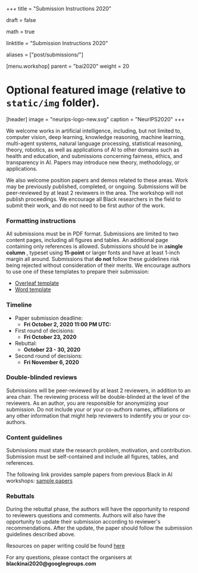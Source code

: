 +++
title = "Submission Instructions 2020"

draft = false

math = true

linktitle = "Submission Instructions 2020"

aliases = ["post/submissions/"]

[menu.workshop]
    parent = "bai2020"
    weight = 20

# Optional featured image (relative to `static/img` folder).
[header]
image = "neurips-logo-new.svg"
caption = "NeurIPS2020"
+++

<!---
<span style="color:red">__The deadline for submissions has officially passed!__</span>
-->
We welcome works in artificial intelligence, including, but not limited to, computer vision, deep learning, knowledge reasoning, machine learning, multi-agent systems, natural language processing, statistical reasoning, theory, robotics, as well as applications of AI to other domains such as health and education, and submissions concerning fairness, ethics, and transparency in AI. Papers may introduce new theory, methodology, or applications.

We also welcome position papers and demos related to these areas. Work may be previously published, completed, or ongoing. Submissions will be peer-reviewed by at least 2 reviewers in the area. The workshop will not publish proceedings. We encourage all Black researchers in the field to submit their work, and do not need to be first author of the work. 

### Formatting instructions
All submissions must be in PDF format. Submissions are limited to two content pages, including all figures and tables. An additional page containing only references is allowed.​ Submissions should be in a​ __single column__ ​, typeset using __​11-point__ or larger fonts and have at least ​1-inch margin all around. Submissions that __do not__ follow these guidelines risk being rejected without consideration of their merits. We encourage authors to use one of these templates to prepare their submission: 

* [Overleaf template](https://www.overleaf.com/project/5f4f9b1b8772b50001363fbe)
* [Word template](https://drive.google.com/file/d/1NR0ac0u0BiE4xqnZpkShPF4zLSa3ASqw/view)

### Timeline
* Paper submission deadline:
    - __Fri October 2, 2020 11:00 PM UTC:__
* First round of decisions:
    - __Fri October 23, 2020__
* Rebuttal: 
    - __October 23 - 30, 2020__
* Second round of decisions: 
    - __Fri November 6, 2020__

### Double-blinded reviews
Submissions will be peer-reviewed by at least 2 reviewers, in addition to an area chair. The reviewing process will be double-blinded at the level of the reviewers. As an author, you are responsible for anonymizing your submission. Do not include your or your co-authors names, affiliations or any other information that might help reviewers to indentify you or your co-authors. 

### Content guidelines
Submissions must state the research problem, motivation, and contribution. Submission must be self-contained and include all figures, tables, and references.

The following link provides sample papers from previous Black in AI workshops: [sample papers](https://github.com/blackinai/blackinai.github.io/tree/master/papers)


### Rebuttals
During the rebuttal phase, the authors will have the opportunity to respond to reviewers questions and comments. Authors will also have the opportunity to update their submission according to reviewer's recommendations. After the update, the paper should follow the submission guidelines described above.

Resources on paper writing could be found [here](https://rabeshi.github.io/blackhelp/)

For any questions, please contact the organisers at __blackinai2020@googlegroups.com__